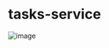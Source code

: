 # tasks-service
![image](https://github.com/Gargi2003/tasks-service/assets/85543629/5a464d36-1fc2-419e-8573-aee5c6ef0a50)
